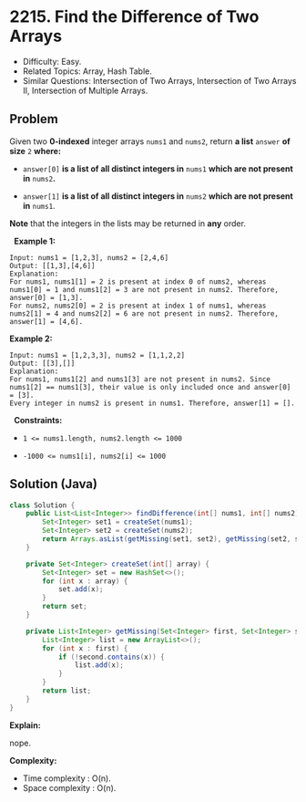 # 2215. Find the Difference of Two Arrays

- Difficulty: Easy.
- Related Topics: Array, Hash Table.
- Similar Questions: Intersection of Two Arrays, Intersection of Two Arrays II, Intersection of Multiple Arrays.

## Problem

Given two **0-indexed** integer arrays ```nums1``` and ```nums2```, return **a list** ```answer``` **of size** ```2``` **where:**


	
- ```answer[0]``` **is a list of all **distinct** integers in** ```nums1``` **which are **not** present in** ```nums2```**.**
	
- ```answer[1]``` **is a list of all **distinct** integers in** ```nums2``` **which are **not** present in** ```nums1```.


**Note** that the integers in the lists may be returned in **any** order.

 
**Example 1:**

```
Input: nums1 = [1,2,3], nums2 = [2,4,6]
Output: [[1,3],[4,6]]
Explanation:
For nums1, nums1[1] = 2 is present at index 0 of nums2, whereas nums1[0] = 1 and nums1[2] = 3 are not present in nums2. Therefore, answer[0] = [1,3].
For nums2, nums2[0] = 2 is present at index 1 of nums1, whereas nums2[1] = 4 and nums2[2] = 6 are not present in nums2. Therefore, answer[1] = [4,6].
```

**Example 2:**

```
Input: nums1 = [1,2,3,3], nums2 = [1,1,2,2]
Output: [[3],[]]
Explanation:
For nums1, nums1[2] and nums1[3] are not present in nums2. Since nums1[2] == nums1[3], their value is only included once and answer[0] = [3].
Every integer in nums2 is present in nums1. Therefore, answer[1] = [].
```

 
**Constraints:**


	
- ```1 <= nums1.length, nums2.length <= 1000```
	
- ```-1000 <= nums1[i], nums2[i] <= 1000```



## Solution (Java)

```java
class Solution {
    public List<List<Integer>> findDifference(int[] nums1, int[] nums2) {
        Set<Integer> set1 = createSet(nums1);
        Set<Integer> set2 = createSet(nums2);
        return Arrays.asList(getMissing(set1, set2), getMissing(set2, set1));
    }

    private Set<Integer> createSet(int[] array) {
        Set<Integer> set = new HashSet<>();
        for (int x : array) {
            set.add(x);
        }
        return set;
    }

    private List<Integer> getMissing(Set<Integer> first, Set<Integer> second) {
        List<Integer> list = new ArrayList<>();
        for (int x : first) {
            if (!second.contains(x)) {
                list.add(x);
            }
        }
        return list;
    }
}
```

**Explain:**

nope.

**Complexity:**

* Time complexity : O(n).
* Space complexity : O(n).

